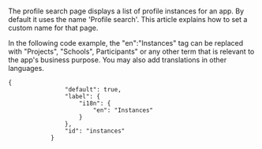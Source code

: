 # 

The profile search page displays a list of profile instances for an app.  By default it uses the name 'Profile search'.  This article explains how to set a custom name for that page.

In the following code example, the "en":"Instances" tag can be replaced with "Projects", "Schools", Participants" or any other term that is relevant to the app's business purpose.  You may also add translations in other languages.

```
{
                "default": true,
                "label": {
                    "i18n": {
                        "en": "Instances"
                    }
                },
                "id": "instances"
            }
```